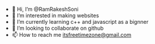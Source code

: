 - 👋 Hi, I’m @RamRakeshSoni
- 👀 I’m interested in making websites
- 🌱 I’m currently learning c++ and javascript as a bignner
- 💞️ I’m looking to collaborate on github
- 📫 How to reach me itsfreetimezone@gmail.com

<!---
RamRakeshSoni/RamRakeshSoni is a ✨ special ✨ repository because its `README.md` (this file) appears on your GitHub profile.
You can click the Preview link to take a look at your changes.
--->
